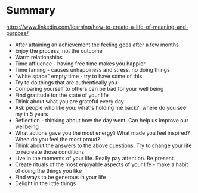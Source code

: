 # Summary

https://www.linkedin.com/learning/how-to-create-a-life-of-meaning-and-purpose/

- After attaining an achievement the feeling goes after a few months
- Enjoy the process, not the outcome
- Warm relationships
- Time affluence - having free time makes you happier
- Time faming - causes unhappiness and stress. no doing things
- "white space" empty time - try to have some of this
- Try to do things that are authentically you
- Comparing yourself to others can be bad for your well being
- Find gratitude for the state of your life
- Think about what you are grateful every day
- Ask people who like you: what's holding me back?, where do you see my in 5 years
- Reflection - thinking about how the day went. Can help us improve our wellbeing
- What actions gave you the most energy? What made you feel inspired? When do you feel the most proud?
- Think about the answers to the above questions. Try to change your life to recreate those conditions
- Live in the moments of your life. Really pay attention. Be present.
- Create rituals of the most enjoyable aspects of your life - make a habit of doing the things you like
- Find ways to be generous in your life
- Delight in the little things
